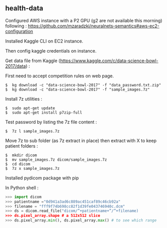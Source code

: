 ## health-data


Configured AWS instance with a P2 GPU (g2 are not available this morning) following :
https://github.com/mzaradzki/neuralnets-semantics#aws-ec2-configuration

Installed Kaggle CLI on EC2 instance.

Then config kaggle credentials on instance.

Get data file from Kaggle (https://www.kaggle.com/c/data-science-bowl-2017/data) :

First need to accept competition rules on web page.

```
$  kg download -c "data-science-bowl-2017" -f "data_password.txt.zip"
$  kg download -c "data-science-bowl-2017" -f "sample_images.7z"
```


Install 7z utilities :

```
$  sudo apt-get update
$  sudo apt-get install p7zip-full
```

Test password by listing the 7z file content :

```
$  7z l sample_images.7z
```

Move 7z to sub folder (as 7z extract in place) then extract with X to keep patient folders :

```
$  mkdir dicom
$  mv sample_images.7z dicom/sample_images.7z
$  cd dicom
$  7z x sample_images.7z
```


Installed pydicom package with pip

In Python shell :
```python
>>> import dicom
>>> patientname ="0d941a3ad6c889ac451caf89c46cb92a"
>>> filename = "fff9f74b698cc82f1d39fe043746940c.dcm"
>>> ds = dicom.read_file("dicom/”+patientname+”/”+filename)
>>> ds.pixel_array.shape # a 512x512 slice
>>> ds.pixel_array.min(), ds.pixel_array.max() # to see which range
```
